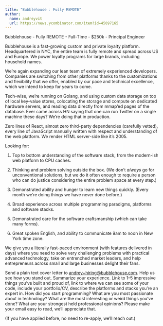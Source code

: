 ```yaml
---
title: "Bubblehouse : Fully REMOTE"
author:
  name: andreyvit
  url: https://news.ycombinator.com/item?id=45097165
---
```

Bubblehouse - Fully REMOTE - Full-Time - $250k - Principal Engineer

Bubblehouse is a fast-growing custom and private loyalty platform. Headquartered in NYC, the entire team is fully remote and spread across US and Europe. We power loyalty programs for large brands, including household names.

We’re again expanding our lean team of extremely experienced developers. Companies are switching from other platforms thanks to the customizations and flexibility that we offer, enabled by our pace and technical excellence, which we intend to keep for years to come.

Tech-wise, we’re running on Golang, and using custom data storage on top of local key-value stores, colocating the storage and compute on dedicated hardware servers, and reading data directly from mmap’ed pages of the database. Ever came across HN saying that one can run Twitter on a single machine these days? We’re doing that in production.

Zero lines of React, almost zero third-party dependencies (carefully vetted), every line of JavaScript manually written with respect and understanding of the web platform. We render HTML server-side like it’s 2005.

Looking for:

1. Top to bottom understanding of the software stack, from the modern-ish web platform to CPU caches.

2. Thinking and problem solving outside the box. (We don’t _always_ go for unconventional solutions, but we do it often enough to require a person who can do justice considering the entire problem space at every step.)

3. Demonstrated ability and hunger to learn new things quickly. (Every month we’re doing things we have never done before.)

4. Broad experience across multiple programming paradigms, platforms and software stacks.

5. Demonstrated care for the software craftsmanship (which can take many forms).

6. Great spoken English, and ability to communicate 9am to noon in New York time zone.

We give you a literally fast-paced environment (with features delivered in days) where you need to solve very challenging problems with practical advanced technology, take on entrenched market leaders, and help entrepreneurs across small and large businesses delight their fans.

Send a plain text cover letter to andrey+hiring@bubblehouse.com. Help us see how you stand out. Summarize your experience. Link to 1–5 impressive things you’ve built and proud of, link to where we can see some of your code, include your portfolio&#x2F;CV, describe the platforms and stacks you’re an expert in. How did you start programming? What are you most passionate about in technology? What are the most interesting or weird things you’ve done? What are your strongest held professional opinions? Please make your email easy to read, we’ll appreciate that.

(If you have applied before, no need to re-apply, we’ll reach out.)
<JobApplication />
